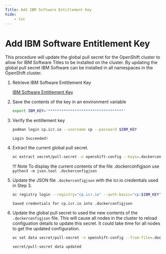 ```yaml
---
Title: Add IBM Software Entitlement Key
hide:
    - toc
---
```


# Add IBM Software Entitlement Key

This procedure will update the global pull secret for the OpenShift cluster to allow for IBM Software Titles to be installed on the cluster. By updating the global pull secret IBM Software can be installed in all namespaces in the OpenShift cluster.

1. Retrieve IBM Software Entitlement Key

    [IBM Software Entitlement Key](https://myibm.ibm.com/products-services/containerlibrary)

2. Save the contents of the key in an environment variable

    ```bash
    export IBM_KEY='**********************************'
    ```

3. Verify the entitlement key

    ```bash
    podman login cp.icr.io --username cp --password $IBM_KEY
    ```

    ```{.text .no-copy title="Example Output"}
    Login Succeeded!
    ```

4. Extract the current global pull secret.

    ```bash
    oc extract secret/pull-secret -n openshift-config --keys=.dockerconfigjson --to=. --confirm
    ```

    !!! Note
        To display the current contents of the file .dockerconfigjson use ```python3 -m json.tool .dockerconfigjson```

5. Update the JSON file ```.dockerconfigjson``` with the icr.io credentials used in Step 3.

    ```bash
    oc registry login --registry="cp.icr.io" --auth-basic="cp:$IBM_KEY" --to=.dockerconfigjson
    ```

    ```{.text .no-copy title="Example Output"}
    Saved credentials for cp.icr.io into .dockerconfigjson
    ```

6. Update the global pull secret to used the new contents of the ```.dockerconfigjson``` file.  This will cause all nodes in the cluster to reload configuation details to update this secret.  It could take time for all nodes to get the updated configuration.

    ```bash
    oc set data secret/pull-secret -n openshift-config --from-file=.dockerconfigjson
    ```

    ```{.text .no-copy title="Example Output"}
    secret/pull-secret data updated
    ```


